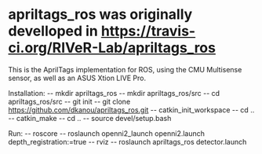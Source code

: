 apriltags_ros was originally develloped in https://travis-ci.org/RIVeR-Lab/apriltags_ros
=============

This is the AprilTags implementation for ROS, using the CMU Multisense sensor, as well as an ASUS Xtion LIVE Pro.

Installation:
-- mkdir apriltags_ros
-- mkdir apriltags_ros/src
-- cd apriltags_ros/src
-- git init
-- git clone https://github.com/dkanou/apriltags_ros.git
-- catkin_init_workspace
-- cd ..
-- catkin_make
-- cd ..
-- source devel/setup.bash

Run:
-- roscore
-- roslaunch openni2_launch openni2.launch depth_registration:=true
-- rviz
-- roslaunch apriltags_ros detector.launch
